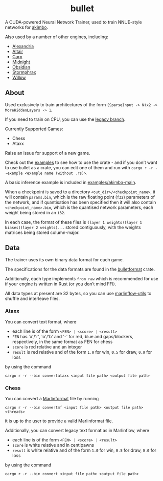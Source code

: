 <div align="center">

# bullet

</div>

A CUDA-powered Neural Network Trainer, used to train NNUE-style networks for [akimbo](https://github.com/jw1912/akimbo).

Also used by a number of other engines, including:
- [Alexandria](https://github.com/PGG106/Alexandria)
- [Altair](https://github.com/Alex2262/AltairChessEngine)
- [Carp](https://github.com/dede1751/carp)
- [Midnight](https://github.com/archishou/MidnightChessEngine)
- [Obsidian](https://github.com/gab8192/Obsidian)
- [Stormphrax](https://github.com/Ciekce/Stormphrax)
- [Willow](https://github.com/Adam-Kulju/Willow)

## About

Used exclusively to train architectures of the form `(SparseInput -> N)x2 -> MoreHiddenLayers -> 1`.

If you need to train on CPU, you can use the [legacy branch](https://github.com/jw1912/bullet/tree/legacy).

Currently Supported Games:
- Chess
- Ataxx

Raise an issue for support of a new game.

Check out the [examples](/examples) to see how to use the crate - and if you don't want to use bullet
as a crate, you can edit one of them and run with `cargo r -r --example <example name (without .rs)>`.

A basic inference example is included in [examples/akimbo-main](/examples/akimbo-main.rs).

When a checkpoint is saved to a directory `<out_dir>/<checkpoint_name>`, it will contain `params.bin`,
which is the raw floating point (`f32`) parameters of the network, and if quantisation has been specified then
it will also contain `<checkpoint_name>.bin`, which is the quantised network parameters, each weight
being stored in an `i32`.

In each case, the format of these files is `(layer 1 weights)(layer 1 biases)(layer 2 weights)...` stored
contiguously, with the weights matrices being stored column-major.

## Data

The trainer uses its own binary data format for each game.

The specifications for the data formats are found in the [bulletformat](https://github.com/jw1912/bulletformat) crate.

Additionally, each type implements `from_raw` which is recommended for use if your engine is written in Rust (or you don't
mind FFI).

All data types at present are 32 bytes, so you can use [marlinflow-utils](https://github.com/jnlt3/marlinflow) to shuffle
and interleave files.

### Ataxx

You can convert text format, where
- each line is of the form `<FEN> | <score> | <result>`
- `FEN` has 'x'/'r', 'o'/'b' and '-' for red, blue and gaps/blockers, respectively, in the same format as FEN for chess
- `score` is red relative and an integer
- `result` is red relative and of the form `1.0` for win, `0.5` for draw, `0.0` for loss

by using the command
```
cargo r -r --bin convertataxx <input file path> <output file path>
```

### Chess

You can convert a [Marlinformat](https://github.com/jnlt3/marlinflow) file by running
```
cargo r -r --bin convertmf <input file path> <output file path> <threads>
```
it is up to the user to provide a valid Marlinformat file.

Additionally, you can convert legacy text format as in Marlinflow, where
- each line is of the form `<FEN> | <score> | <result>`
- `score` is white relative and in centipawns
- `result` is white relative and of the form `1.0` for win, `0.5` for draw, `0.0` for loss

by using the command
```
cargo r -r --bin convert <input file path> <output file path>
```

